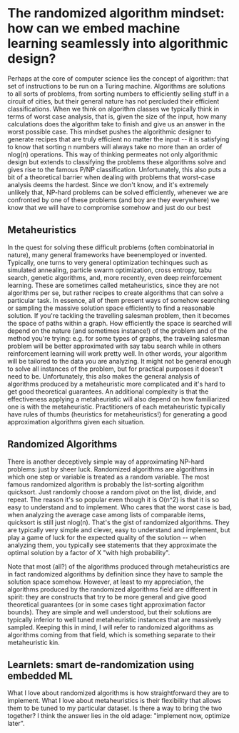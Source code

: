 # The randomized algorithm mindset: how can we embed machine learning seamlessly into algorithmic design?

Perhaps at the core of computer science lies the concept of algorithm: that set of instructions to be run on a Turing machine. Algorithms are solutions to all sorts of problems, from sorting numbers to efficiently selling stuff in a circuit of cities, but their general nature has not percluded their efficient classifications. When we think on algorithm classes we typically think in terms of worst case analysis, that is, given the size of the input, how many calculations does the algorithm take to finish and give us an answer in the worst possible case. This mindset pushes the algorithmic designer to generate recipes that are truly efficient no matter the input -- it is satisfying to know that sorting n numbers will always take no more than an order of nlog(n) operations. This way of thinking permeates not only algorithmic design but extends to classifying the problems these algorithms solve and gives rise to the famous P/NP classification. Unfortunately, this also puts a bit of a theoretical barrier when dealing with problems that worst-case analysis deems the hardest. Since we don't know, and it's extremely unlikely that, NP-hard problems can be solved efficiently, whenever we are confronted by one of these problems (and boy are they everywhere) we know that we will have to compromise somehow and just do our best 

## Metaheuristics

In the quest for solving these difficult problems (often combinatorial in nature), many general frameworks have beenemployed or invented. Typically, one turns to very general optimization techinques such as simulated annealing, particle swarm optimization, cross entropy, tabu search, genetic algorithms, and, more recently, even deep reinforcement learning. These are sometimes called metaheuristics, since they are not algorithms per se, but rather recipes to create algorithms that can solve a particular task. In essence, all of them present ways of somehow searching or sampling the massive solution space efficiently to find a reasonable solution. If you're tackling the travelling salesman problem, then it becomes the space of paths within a graph. How efficiently the space is searched will depend on the nature (and sometimes instance!) of the problem and of the method you're trying: e.g. for some types of graphs, the traveling salesman problem will be better approximated with say tabu search while in others reinforcement learning will work pretty well. In other words, your algorithm will be tailored to the data you are analyzing. It might not be general enough to solve all instances of the problem, but for practical purposes it doesn't need to be. Unfortunately, this also makes the general analysis of algorithms produced by a metaheuristic more complicated and it's hard to get good theoretical guarantees. An additional complexity is that the effectiveness applying a metaheuristic will also depend on how familiarized one is with the metaheuristic. Practitioners of each metaheuristic typically have rules of thumbs (heuristics for metaheuristics!) for generating a good approximation algorithms given each situation. 

## Randomized Algorithms

There is another deceptively simple way of approximating NP-hard problems: just by sheer luck. Randomized algorithms are algorithms in which one step or variable is treated as a random variable. The most famous randomized algorithm is probably the list-sorting algorithm quicksort. Just randomly choose a random pivot on the list, divide, and repeat. The reason it's so popular even though it is O(n^2) is that it is so easy to understand and to implement. Who cares that the worst case is bad, when analyzing the average case among lists of comparable items, quicksort is still just nlog(n). That's the gist of randomized algorithms. They are typically very simple and clever, easy to understand and implement, but play a game of luck for the expected quality of the solution -- when analyzing them, you typically see statements that they approximate the optimal solution by a factor of X "with high probability". 

Note that most (all?) of the algorithms produced through metaheuristics are in fact randomized algorithms by definition since they have to sample the solution space somehow. However, at least to my appreciation, the algorithms produced by the randomized algorithms field are different in spirit: they are constructs that try to be more general and give good theoretical guarantees (or in some cases tight approximation factor bounds). They are simple and well understood, but their solutions are typically inferior to well tuned metaheuristic instances that are massively sampled. Keeping this in mind, I will refer to randomized algorithms as algorithms coming from that field, which is something separate to their metaheuristic kin.

## Learnlets: smart de-randomization using embedded ML

What I love about randomized algorithms is how straightforward they are to implement. What I love about metaheuristics is their flexibility that allows them to be tuned to my particular dataset. Is there a way to bring the two together? I think the answer lies in the old adage: "implement now, optimize later". 

